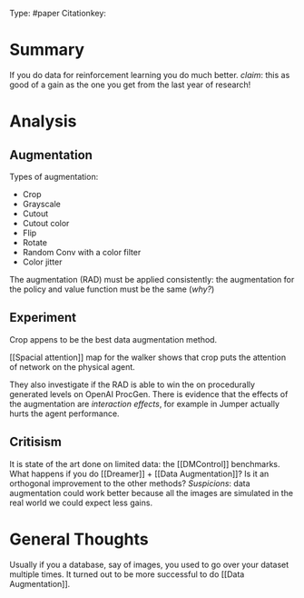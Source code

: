 Type: #paper 
Citationkey: 

# Summary 
If you do data  for reinforcement learning you do much better.
*claim*: this as good of a gain as the one you get from the last year of research!



# Analysis 

## Augmentation
Types of augmentation:
- Crop
- Grayscale
- Cutout
- Cutout color
- Flip 
- Rotate
- Random Conv with a color filter 
- Color jitter

The augmentation (RAD) must be applied consistently: the augmentation for the policy and value function must be the same (*why?*)


## Experiment 

Crop appens to be the best data augmentation method. 

[[Spacial attention]] map for the walker shows that crop puts the attention of network on the physical agent. 

They also investigate if the RAD is able to win the on procedurally generated levels on OpenAI ProcGen. There is evidence that the effects of the augmentation are *interaction effects*, for example in Jumper actually hurts the agent performance. 



## Critisism 
It is state of the art done on limited data: the [[DMControl]] benchmarks. 
What happens if you do [[Dreamer]] + [[Data Augmentation]]? Is it an orthogonal improvement to the other methods? 
*Suspicions*: data augmentation could work better because all the images are simulated in the real world we could expect less gains. 


# General Thoughts
Usually if you a database, say of images, you used to go over your dataset multiple times. It turned out to be more successful to do [[Data Augmentation]]. 



